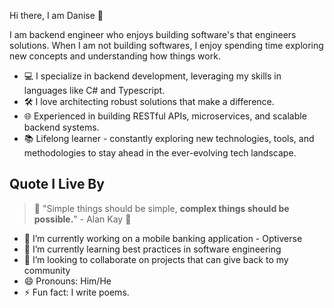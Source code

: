 Hi there, I am Danise 👋

I am backend engineer who enjoys building software's that engineers solutions.
When I am not building softwares, I enjoy spending time exploring new concepts and understanding how things work.

- 💻 I specialize in backend development, leveraging my skills in languages like C# and Typescript.
- 🛠️ I love architecting robust solutions that make a difference.
- 🌐 Experienced in building RESTful APIs, microservices, and scalable backend systems.
- 📚 Lifelong learner - constantly exploring new technologies, tools, and methodologies to stay ahead in the ever-evolving tech landscape.

## Quote I Live By
> 🌟 "Simple things should be simple, **complex things should be possible.**" - Alan Kay 🚀

- 🔭 I’m currently working on a mobile banking application - Optiverse
- 🌱 I’m currently learning best practices in software engineering
- 👯 I’m looking to collaborate on projects that can give back to my community 
- 😄 Pronouns: Him/He
- ⚡ Fun fact: I write poems. 

